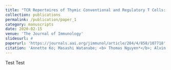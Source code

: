 ```yaml
---
title: "TCR Repertoires of Thymic Conventional and Regulatory T Cells: Identification and Characterization of Both Unique and Shared TCR Sequences"
collection: publications
permalink: /publication/paper_1
category: manuscripts
date: 2020-02-15
venue: 'The Journal of Immunology'
slidesurl: #
paperurl: 'https://journals.aai.org/jimmunol/article/204/4/858/107718'
citation: 'Annette Ko; Masashi Watanabe; <b> Thomas Nguyen*</b>; Alvin Shi; Achouak Achour; Baojun Zhang; Xiaoping Sun; Qun Wang; Yuan Zhuang; Nan-ping Weng; Richard J. Hodes'
---
```


Test Test
